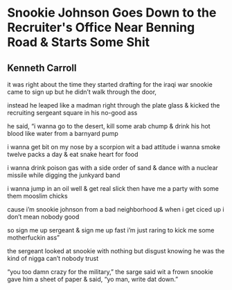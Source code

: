 # Snookie Johnson Goes Down to the Recruiter's Office Near Benning Road & Starts Some Shit
## Kenneth Carroll
it was right about the time they started drafting for the iraqi war
snookie came to sign up but he didn’t walk through the door,

instead he leaped like a madman right through the plate glass
& kicked the recruiting sergeant square in his no-good ass

he said, “i wanna go to the desert, kill some arab chump
& drink his hot blood like water from a barnyard pump

i wanna get bit on my nose by a scorpion wit a bad attitude
i wanna smoke twelve packs a day & eat snake heart for food

i wanna drink poison gas with a side order of sand
& dance with a nuclear missile while digging the junkyard band

i wanna jump in an oil well & get real slick
then have me a party with some them mooslim chicks

cause i’m snookie johnson from a bad neighborhood
& when i get ciced up i don’t mean nobody good

so sign me up sergeant & sign me up fast
i’m just raring to kick me some motherfuckin ass”

the sergeant looked at snookie with nothing but disgust
knowing he was the kind of nigga can’t nobody trust

“you too damn crazy for the military,” the sarge said wit a frown
snookie gave him a sheet of paper & said, “yo man, write dat down.”